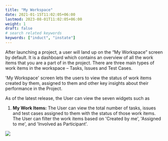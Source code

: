```yaml
---
title: "My Workspace"
date: 2021-01-15T11:02:05+06:00
lastmod: 2023-08-01T11:02:05+06:00
weight: 1
draft: false
# search related keywords
keywords: ["induct", "instate"]
---
```



After launching a project, a user will land up on the “My Workspace” screen by default. It is a dashboard which contains an overview of all the work items that you are a part of in the project. There are three main types of work items in the workspace – Tasks, Issues and Test Cases.

'My Workspace' screen lets the users to view the status of work items created by them, assigned to them and other key insights about their performance in the Project.

As of the latest release, the User can view the seven widgets such as

1. **My Work Items:** The User can view the total number of tasks, issues and test cases assigned to them with the status of those work items. The User can filter the work items based on 'Created by me', 'Assigned to me', and 'Involved as Participant'.

![](https://storage.googleapis.com/ktern-docs-files/my-workspace-dashboard.PNG)


